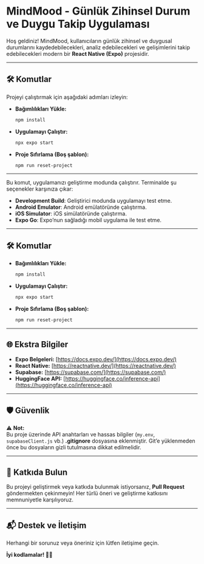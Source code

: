 
# MindMood - Günlük Zihinsel Durum ve Duygu Takip Uygulaması

Hoş geldiniz! MindMood, kullanıcıların günlük zihinsel ve duygusal durumlarını kaydedebilecekleri, analiz edebilecekleri ve gelişimlerini takip edebilecekleri modern bir **React Native (Expo)** projesidir.

---

## 🛠️ Komutlar

Projeyi çalıştırmak için aşağıdaki adımları izleyin:

- **Bağımlılıkları Yükle:**  
  ```bash
  npm install
  ```

- **Uygulamayı Çalıştır:**  
  ```bash
  npx expo start
  ```

- **Proje Sıfırlama (Boş şablon):**  
  ```bash
  npm run reset-project
  ```

---
Bu komut, uygulamanızı geliştirme modunda çalıştırır. Terminalde şu seçenekler karşınıza çıkar:

- **Development Build**: Geliştirici modunda uygulamayı test etme.
- **Android Emulator**: Android emülatöründe çalıştırma.
- **iOS Simulator**: iOS simülatöründe çalıştırma.
- **Expo Go**: Expo’nun sağladığı mobil uygulama ile test etme.

---

## 🛠️ Komutlar

- **Bağımlılıkları Yükle:**  
  ```bash
  npm install
  ```

- **Uygulamayı Çalıştır:**  
  ```bash
  npx expo start
  ```

- **Proje Sıfırlama (Boş şablon):**  
  ```bash
  npm run reset-project
  ```

---

## 🌐 Ekstra Bilgiler

- **Expo Belgeleri:** [https://docs.expo.dev/](https://docs.expo.dev/)
- **React Native:** [https://reactnative.dev/](https://reactnative.dev/)
- **Supabase:** [https://supabase.com/](https://supabase.com/)
- **HuggingFace API:** [https://huggingface.co/inference-api](https://huggingface.co/inference-api)

---

## 🛡️ Güvenlik

⚠️ **Not:**  
Bu proje üzerinde API anahtarları ve hassas bilgiler (`my.env`, `supabaseClient.js` vb.) **.gitignore** dosyasına eklenmiştir. Git’e yüklenmeden önce bu dosyaların gizli tutulmasına dikkat edilmelidir.

---

## 🤝 Katkıda Bulun

Bu projeyi geliştirmek veya katkıda bulunmak istiyorsanız, **Pull Request** göndermekten çekinmeyin! Her türlü öneri ve geliştirme katkısını memnuniyetle karşılıyoruz.

---

## 📬 Destek ve İletişim

Herhangi bir sorunuz veya öneriniz için lütfen iletişime geçin.

**İyi kodlamalar! 🚀✨**
